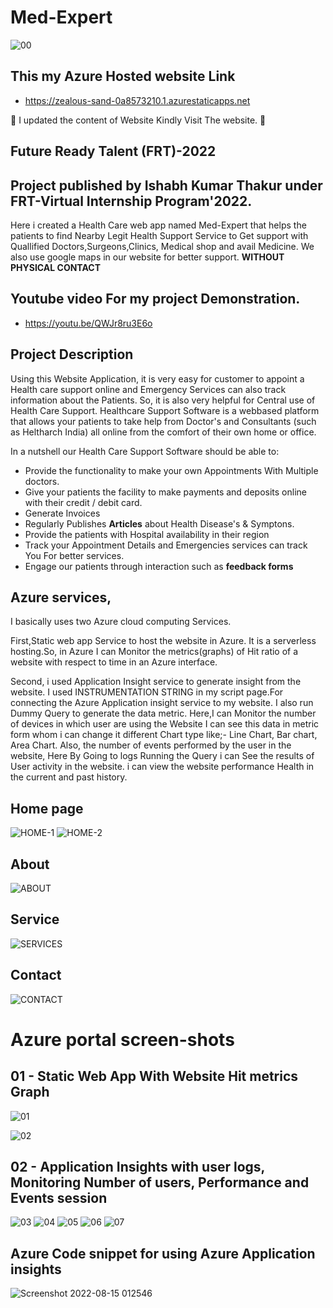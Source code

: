 # Med-Expert
![00](https://user-images.githubusercontent.com/75448342/185073562-7cc9ec38-a1db-42a6-9f22-f24e331bc3da.jpg)

## This my Azure Hosted website Link
- https://zealous-sand-0a8573210.1.azurestaticapps.net

🔴 I updated the content of Website Kindly Visit The website. 🔴

## Future Ready Talent (FRT)-2022
## Project published by Ishabh Kumar Thakur under FRT-Virtual Internship Program'2022.

Here i created a Health Care web app named Med-Expert that helps the patients to find Nearby Legit Health Support Service   to Get support with Quallified Doctors,Surgeons,Clinics, Medical shop and avail Medicine. We also use google maps in our website for better support. **WITHOUT PHYSICAL CONTACT**

## Youtube video For my project Demonstration.
- https://youtu.be/QWJr8ru3E6o

## Project Description

Using this Website Application, it is very easy for customer to appoint a Health care support online and Emergency Services  can also track information about the Patients. 
So, it is also very helpful for Central use of Health Care Support.
 Healthcare Support Software is a webbased platform that allows your patients to take help from Doctor's and 
Consultants (such as Heltharch India) all online from the comfort of their own home or office.

In a nutshell our Health Care Support Software should be able to:
- Provide the functionality to make your own Appointments With Multiple doctors.
- Give your patients the facility to make payments and deposits online with their credit / debit card.
- Generate Invoices
- Regularly Publishes **Articles** about Health Disease's & Symptons.
- Provide the patients with Hospital availability in their region
- Track your Appointment Details and Emergencies services can track You For better services.
- Engage our patients through interaction such as **feedback forms**

## Azure services,
I basically uses two Azure cloud computing Services.

First,Static web app Service to host the website in Azure. It is a serverless hosting.So, in Azure I can Monitor the metrics(graphs) of Hit ratio of a website with respect to time in an Azure interface. 

Second, i used Application  Insight service to generate insight from the website.
I used INSTRUMENTATION STRING in my script page.For connecting the Azure Application insight service to my website. I also run Dummy Query to generate the data metric.
Here,I can Monitor the number of devices in which user are using the Website I can see this data in metric form whom i can change it different Chart type like;- Line Chart, Bar chart, Area Chart. Also, the number of events performed by the user in the website, Here By Going to logs Running the Query i can See the results of User activity in the website. i can view the website performance Health in the current and past history.


## Home page
![HOME-1](https://user-images.githubusercontent.com/75448342/185423706-35e018fb-8232-4b0b-887a-bdc801cc84fc.jpg)
![HOME-2](https://user-images.githubusercontent.com/75448342/185423712-d50be8ae-85e2-497c-afad-520c0bb25686.jpg)




## About

![ABOUT](https://user-images.githubusercontent.com/75448342/185432952-14d78a00-74c0-422d-a5cc-3eeef1540dcb.jpg)




## Service
![SERVICES](https://user-images.githubusercontent.com/75448342/185432972-09afd5bf-e98d-4a98-8fa3-a2e3ca225f65.jpg)


## Contact
![CONTACT](https://user-images.githubusercontent.com/75448342/185432996-eb83c7a9-dbd9-49d8-8522-fd6fc74bc6d7.jpg)






# Azure portal screen-shots
## 01 - Static Web App With Website Hit metrics Graph
![01](https://user-images.githubusercontent.com/75448342/185064810-5325bd9b-050b-4cbe-baf9-06df4f165476.jpg)

![02](https://user-images.githubusercontent.com/75448342/185064851-af8d9d01-3883-4205-984d-d551d955ccd8.jpg)

## 02 - Application Insights with user logs, Monitoring Number of users, Performance and Events session
![03](https://user-images.githubusercontent.com/75448342/185067373-0a33b69e-c4e9-4888-a127-78510e845829.jpg)
![04](https://user-images.githubusercontent.com/75448342/185067379-cf8289ac-d54e-4cf9-a905-e219d1fad893.jpg)
![05](https://user-images.githubusercontent.com/75448342/185067392-08f7677a-b91d-4269-9eac-b0465256687a.jpg)
![06](https://user-images.githubusercontent.com/75448342/185067398-9d74715c-d6d4-43c7-b7fb-75d3a9fe5cde.jpg)
![07](https://user-images.githubusercontent.com/75448342/185067414-9d77c509-25c4-4583-aa91-3068e8c25b93.jpg)


## Azure Code snippet for using Azure Application insights
![Screenshot 2022-08-15 012546](https://user-images.githubusercontent.com/75448342/185062527-c1a46888-b4c0-4154-892a-58a84d5411de.jpg)


